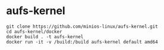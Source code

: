 # aufs-kernel

    git clone https://github.com/minios-linux/aufs-kernel.git
    cd aufs-kernel/docker
    docker build . -t aufs-kernel
    docker run -it -v /build:/build aufs-kernel default amd64
